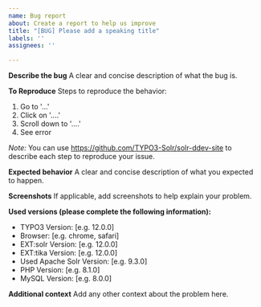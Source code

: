 ```yaml
---
name: Bug report
about: Create a report to help us improve
title: "[BUG] Please add a speaking title"
labels: ''
assignees: ''

---
```


**Describe the bug**
A clear and concise description of what the bug is.

**To Reproduce**
Steps to reproduce the behavior:
1. Go to '...'
2. Click on '....'
3. Scroll down to '....'
4. See error

_Note:_
You can use https://github.com/TYPO3-Solr/solr-ddev-site
to describe each step to reproduce your issue.

**Expected behavior**
A clear and concise description of what you expected to happen.

**Screenshots**
If applicable, add screenshots to help explain your problem.

**Used versions (please complete the following information):**
 - TYPO3 Version: [e.g. 12.0.0]
 - Browser: [e.g. chrome, safari]
 - EXT:solr Version: [e.g. 12.0.0]
 - EXT:tika Version: [e.g. 12.0.0]
 - Used Apache Solr Version: [e.g. 9.3.0]
 - PHP Version: [e.g. 8.1.0]
 - MySQL Version: [e.g. 8.0.0]

**Additional context**
Add any other context about the problem here.
